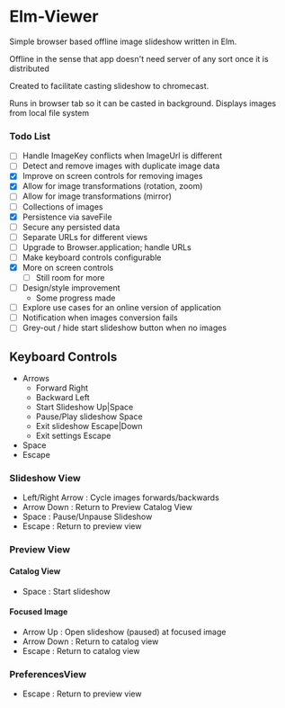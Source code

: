 # Elm-Viewer
Simple browser based offline image slideshow written in Elm.

Offline in the sense that app doesn't need server of any sort once it is distributed

Created to facilitate casting slideshow to chromecast.

Runs in browser tab so it can be casted in background. Displays images from local file system


### Todo List

  - [ ] Handle ImageKey conflicts when ImageUrl is different
  - [ ] Detect and remove images with duplicate image data
  - [x] Improve on screen controls for removing images
  - [x] Allow for image transformations (rotation, zoom)
  - [ ] Allow for image transformations (mirror)
  - [ ] Collections of images
  - [x] Persistence via saveFile
  - [ ] Secure any persisted data
  - [ ] Separate URLs for different views
  - [ ] Upgrade to Browser.application; handle URLs
  - [ ] Make keyboard controls configurable
  - [x] More on screen controls
    - [ ] Still room for more
  - [ ] Design/style improvement
    - Some progress made
  - [ ] Explore use cases for an online version of application
  - [ ] Notification when images conversion fails
  - [ ] Grey-out / hide start slideshow button when no images

## Keyboard Controls
- Arrows
  - Forward Right
  - Backward Left
  - Start Slideshow Up|Space
  - Pause/Play slideshow Space
  - Exit slideshow Escape|Down
  - Exit settings Escape
- Space
- Escape



### Slideshow View
- Left/Right Arrow : Cycle images forwards/backwards
- Arrow Down : Return to Preview Catalog View
- Space : Pause/Unpause Slideshow
- Escape : Return to preview view

### Preview View

#### Catalog View
- Space : Start slideshow

#### Focused Image
- Arrow Up : Open slideshow (paused) at focused image
- Arrow Down : Return to catalog view
- Escape : Return to catalog view


### PreferencesView
- Escape : Return to preview view
